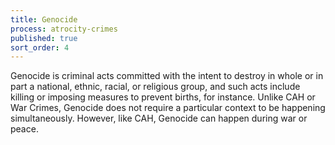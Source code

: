 ```yaml
---
title: Genocide
process: atrocity-crimes
published: true
sort_order: 4
---
```



Genocide is criminal acts committed with the intent to destroy in whole or in part a national, ethnic, racial, or religious group, and such acts include killing or imposing measures to prevent births, for instance. Unlike CAH or War Crimes, Genocide does not require a particular context to be happening simultaneously. However, like CAH, Genocide can happen during war or peace.
